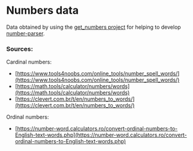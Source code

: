 # Numbers data

Data obtained by using the [get_numbers project](https://github.com/noviluni/get_numbers) for helping to develop [number-parser](https://github.com/arnavkapoor/number-parser).

### Sources:

Cardinal numbers:

* [https://www.tools4noobs.com/online_tools/number_spell_words/](https://www.tools4noobs.com/online_tools/number_spell_words/)
* [https://math.tools/calculator/numbers/words](https://math.tools/calculator/numbers/words)
* [https://clevert.com.br/t/en/numbers_to_words/](https://clevert.com.br/t/en/numbers_to_words/)

Ordinal numbers:

* [https://number-word.calculators.ro/convert-ordinal-numbers-to-English-text-words.php](https://number-word.calculators.ro/convert-ordinal-numbers-to-English-text-words.php)

